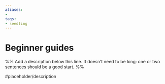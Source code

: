 ```yaml
---
aliases: 
- 
tags:
- seedling
---
```


# Beginner guides

%% Add a description below this line. It doesn't need to be long: one or two sentences should be a good start. %%

#placeholder/description 
